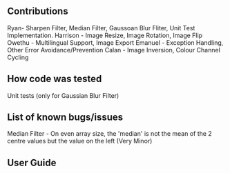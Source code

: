 ## Contributions
Ryan- Sharpen Filter, Median Filter, Gaussoan Blur Fliter, Unit Test Implementation.
Harrison - Image Resize, Image Rotation, Image Flip
Owethu - Multilingual Support, Image Export
Emanuel - Exception Handling, Other Error Avoidance/Prevention
Calan - Image Inversion, Colour Channel Cycling

## How code was tested
Unit tests (only for Gaussian Blur Filter)

## List of known bugs/issues
Median Filter - On even array size, the 'median' is not the mean of the 2 centre values but the value on the left (Very Minor)

## User Guide